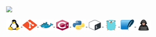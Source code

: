 
 <div style="display: inline_block"><br>
  <!-- <p align="left"> <img src="https://komarev.com/ghpvc/?username=limasrodolfo&label=Profile%20views&color=0e75b6&style=flat" alt="limasrodolfo" /> </p> -->
  <a href="https://linktr.ee/lima.s.rodolfo">
  <img height="200em" src="https://github-readme-stats.vercel.app/api?username=limasrodolfo&show_icons=true&include_all_commits=true&count_private=true"/>
 </div>
  
 <div style="display: inline_block"><br>
  <img align="center" alt="linux" height="30" width="40" src="https://github.com/devicons/devicon/blob/master/icons/linux/linux-original.svg">
  <img align="center" alt="git" height="30" width="40" src="https://github.com/devicons/devicon/blob/master/icons/git/git-original.svg">
  <img align="center" alt="docker" height="30" width="40" src="https://github.com/devicons/devicon/blob/master/icons/docker/docker-original.svg">
  <img align="center" alt="cplusplus" height="30" width="40" src="https://github.com/devicons/devicon/blob/master/icons/cplusplus/cplusplus-original.svg">
  <img align="center" alt="python" height="30" width="40" src="https://github.com/devicons/devicon/blob/master/icons/python/python-original.svg">
  <img align="center" alt="bash" height="30" width="40" src="https://github.com/devicons/devicon/blob/master/icons/bash/bash-original.svg">
  <img align="center" alt="go" height="30" width="40" src="https://github.com/devicons/devicon/blob/master/icons/go/go-original.svg">
  <img align="center" alt="Bash" height="30" width="40" src="https://github.com/devicons/devicon/blob/master/icons/sqlite/sqlite-original.svg">
  <img align="center" alt="pentest" height="30" width="40" src="https://github.com/limasrodolfo/limasrodolfo/blob/main/img/pentest.svg">
 </div>
 

 
 
 
